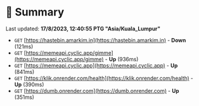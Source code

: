 # 📖 Summary
Last updated: **17/8/2023, 12:40:55 PTG "Asia/Kuala_Lumpur"**

- `GET` [https://hastebin.amarkim.in](https://hastebin.amarkim.in) - **Down** (121ms)
- `GET` [https://memeapi.cyclic.app/gimme](https://memeapi.cyclic.app/gimme) - **Up** (936ms)
- `GET` [https://memeapi.cyclic.app](https://memeapi.cyclic.app) - **Up** (841ms)
- `GET` [https://klik.onrender.com/health](https://klik.onrender.com/health) - **Up** (390ms)
- `GET` [https://dumb.onrender.com](https://dumb.onrender.com) - **Up** (351ms)
